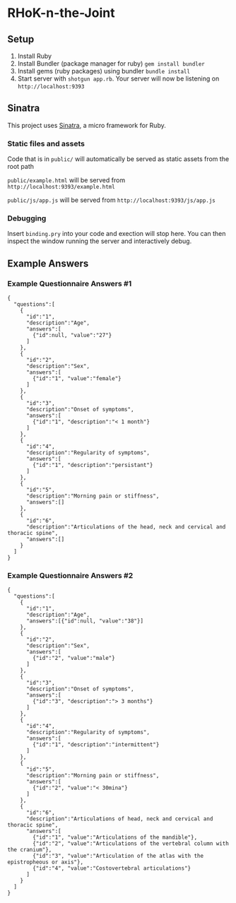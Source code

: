 # RHoK-n-the-Joint

## Setup
1. Install Ruby
2. Install Bundler (package manager for ruby) `gem install bundler`
3. Install gems (ruby packages) using bundler `bundle install`
4. Start server with `shotgun app.rb`. Your server will now be listening on `http://localhost:9393`

## Sinatra

This project uses [Sinatra](http://www.sinatrarb.com), a micro framework for Ruby.

### Static files and assets

Code that is in `public/` will automatically be served as static assets from the root path

`public/example.html` will be served from `http://localhost:9393/example.html`

`public/js/app.js` will be served from `http://localhost:9393/js/app.js`

### Debugging

Insert `binding.pry` into your code and exection will stop here. You can then inspect the window running the server and interactively debug.

## Example Answers
### Example Questionnaire Answers #1
```
{
  "questions":[
    {
      "id":"1",
      "description":"Age",
      "answers":[
        {"id":null, "value":"27"}
      ]
    },
    {
      "id":"2",
      "description":"Sex",
      "answers":[
        {"id":"1", "value":"female"}
      ]
    },
    {
      "id":"3",
      "description":"Onset of symptoms",
      "answers":[
        {"id":"1", "description":"< 1 month"}
      ]
    },
    {
      "id":"4",
      "description":"Regularity of symptoms",
      "answers":[
        {"id":"1", "description":"persistant"}
      ]
    },
    {
      "id":"5",
      "description":"Morning pain or stiffness",
      "answers":[]
    },
    {
      "id":"6",
      "description":"Articulations of the head, neck and cervical and thoracic spine",
      "answers":[]
    }
  ]
}
```

### Example Questionnaire Answers #2
```
{
  "questions":[
    {
      "id":"1",
      "description":"Age",
      "answers":[{"id":null, "value":"38"}]
    },
    {
      "id":"2",
      "description":"Sex",
      "answers":[
        {"id":"2", "value":"male"}
      ]
    },
    {
      "id":"3",
      "description":"Onset of symptoms",
      "answers":[
        {"id":"3", "description":"> 3 months"}
      ]
    },
    {
      "id":"4",
      "description":"Regularity of symptoms",
      "answers":[
        {"id":"1", "description":"intermittent"}
      ]
    },
    {
      "id":"5",
      "description":"Morning pain or stiffness",
      "answers":[
        {"id":"2", "value":"< 30mina"}
      ]
    },
    {
      "id":"6",
      "description":"Articulations of head, neck and cervical and thoracic spine",
      "answers":[
        {"id":"1", "value":"Articulations of the mandible"},
        {"id":"2", "value":"Articulations of the vertebral column with the cranium"},
        {"id":"3", "value":"Articulation of the atlas with the epistropheous or axis"},
        {"id":"4", "value":"Costovertebral articulations"}
      ]
    }
  ]
}
```

